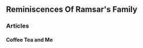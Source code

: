 <html>
  <head>
  </head>
  <body>
    <h2 style= color: green>Reminiscences Of Ramsar's Family</h2>
    <h3>Articles</h3>
    <h4>Coffee Tea and Me</h4>
  </body>
</html>
